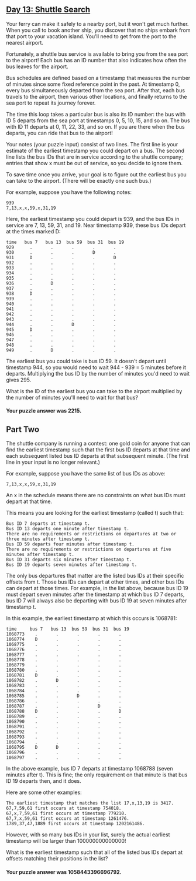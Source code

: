 ## [Day 13: Shuttle Search](https://adventofcode.com/2020/day/13)

Your ferry can make it safely to a nearby port, but it won't get much further. When you call to book
another ship, you discover that no ships embark from that port to your vacation island. You'll need
to get from the port to the nearest airport.

Fortunately, a shuttle bus service is available to bring you from the sea port to the airport! Each
bus has an ID number that also indicates how often the bus leaves for the airport.

Bus schedules are defined based on a timestamp that measures the number of minutes since some fixed
reference point in the past. At timestamp 0, every bus simultaneously departed from the sea port.
After that, each bus travels to the airport, then various other locations, and finally returns to
the sea port to repeat its journey forever.

The time this loop takes a particular bus is also its ID number: the bus with ID 5 departs from the
sea port at timestamps 0, 5, 10, 15, and so on. The bus with ID 11 departs at 0, 11, 22, 33, and so
on. If you are there when the bus departs, you can ride that bus to the airport!

Your notes (your puzzle input) consist of two lines. The first line is your estimate of the earliest
timestamp you could depart on a bus. The second line lists the bus IDs that are in service according
to the shuttle company; entries that show x must be out of service, so you decide to ignore them.

To save time once you arrive, your goal is to figure out the earliest bus you can take to the
airport. (There will be exactly one such bus.)

For example, suppose you have the following notes:

```
939
7,13,x,x,59,x,31,19
```

Here, the earliest timestamp you could depart is 939, and the bus IDs in service are 7, 13, 59, 31,
and 19. Near timestamp 939, these bus IDs depart at the times marked D:

```
time   bus 7   bus 13  bus 59  bus 31  bus 19
929      .       .       .       .       .
930      .       .       .       D       .
931      D       .       .       .       D
932      .       .       .       .       .
933      .       .       .       .       .
934      .       .       .       .       .
935      .       .       .       .       .
936      .       D       .       .       .
937      .       .       .       .       .
938      D       .       .       .       .
939      .       .       .       .       .
940      .       .       .       .       .
941      .       .       .       .       .
942      .       .       .       .       .
943      .       .       .       .       .
944      .       .       D       .       .
945      D       .       .       .       .
946      .       .       .       .       .
947      .       .       .       .       .
948      .       .       .       .       .
949      .       D       .       .       .
```

The earliest bus you could take is bus ID 59. It doesn't depart until timestamp 944, so you would
need to wait 944 - 939 = 5 minutes before it departs. Multiplying the bus ID by the number of
minutes you'd need to wait gives 295.

What is the ID of the earliest bus you can take to the airport multiplied by the number of minutes
you'll need to wait for that bus?

#### Your puzzle answer was 2215.

## Part Two

The shuttle company is running a contest: one gold coin for anyone that can find the earliest
timestamp such that the first bus ID departs at that time and each subsequent listed bus ID departs
at that subsequent minute. (The first line in your input is no longer relevant.)

For example, suppose you have the same list of bus IDs as above:

```
7,13,x,x,59,x,31,19
```

An x in the schedule means there are no constraints on what bus IDs must depart at that time.

This means you are looking for the earliest timestamp (called t) such that:

    Bus ID 7 departs at timestamp t.
    Bus ID 13 departs one minute after timestamp t.
    There are no requirements or restrictions on departures at two or three minutes after timestamp t.
    Bus ID 59 departs four minutes after timestamp t.
    There are no requirements or restrictions on departures at five minutes after timestamp t.
    Bus ID 31 departs six minutes after timestamp t.
    Bus ID 19 departs seven minutes after timestamp t.

The only bus departures that matter are the listed bus IDs at their specific offsets from t. Those
bus IDs can depart at other times, and other bus IDs can depart at those times. For example, in the
list above, because bus ID 19 must depart seven minutes after the timestamp at which bus ID 7
departs, bus ID 7 will always also be departing with bus ID 19 at seven minutes after timestamp t.

In this example, the earliest timestamp at which this occurs is 1068781:

```
time     bus 7   bus 13  bus 59  bus 31  bus 19
1068773    .       .       .       .       .
1068774    D       .       .       .       .
1068775    .       .       .       .       .
1068776    .       .       .       .       .
1068777    .       .       .       .       .
1068778    .       .       .       .       .
1068779    .       .       .       .       .
1068780    .       .       .       .       .
1068781    D       .       .       .       .
1068782    .       D       .       .       .
1068783    .       .       .       .       .
1068784    .       .       .       .       .
1068785    .       .       D       .       .
1068786    .       .       .       .       .
1068787    .       .       .       D       .
1068788    D       .       .       .       D
1068789    .       .       .       .       .
1068790    .       .       .       .       .
1068791    .       .       .       .       .
1068792    .       .       .       .       .
1068793    .       .       .       .       .
1068794    .       .       .       .       .
1068795    D       D       .       .       .
1068796    .       .       .       .       .
1068797    .       .       .       .       .
```

In the above example, bus ID 7 departs at timestamp 1068788 (seven minutes after t). This is fine;
the only requirement on that minute is that bus ID 19 departs then, and it does.

Here are some other examples:

    The earliest timestamp that matches the list 17,x,13,19 is 3417.
    67,7,59,61 first occurs at timestamp 754018.
    67,x,7,59,61 first occurs at timestamp 779210.
    67,7,x,59,61 first occurs at timestamp 1261476.
    1789,37,47,1889 first occurs at timestamp 1202161486.

However, with so many bus IDs in your list, surely the actual earliest timestamp will be larger than
100000000000000!

What is the earliest timestamp such that all of the listed bus IDs depart at offsets matching their
positions in the list?

#### Your puzzle answer was 1058443396696792.